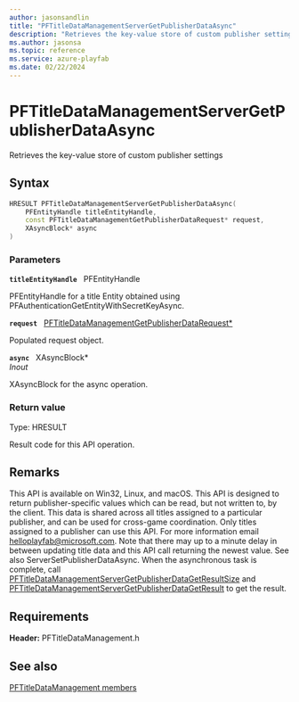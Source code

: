 ```yaml
---
author: jasonsandlin
title: "PFTitleDataManagementServerGetPublisherDataAsync"
description: "Retrieves the key-value store of custom publisher settings"
ms.author: jasonsa
ms.topic: reference
ms.service: azure-playfab
ms.date: 02/22/2024
---
```


# PFTitleDataManagementServerGetPublisherDataAsync  

Retrieves the key-value store of custom publisher settings  

## Syntax  
  
```cpp
HRESULT PFTitleDataManagementServerGetPublisherDataAsync(  
    PFEntityHandle titleEntityHandle,  
    const PFTitleDataManagementGetPublisherDataRequest* request,  
    XAsyncBlock* async  
)  
```  
  
### Parameters  
  
**`titleEntityHandle`** &nbsp; PFEntityHandle  
  
PFEntityHandle for a title Entity obtained using PFAuthenticationGetEntityWithSecretKeyAsync.  
  
**`request`** &nbsp; [PFTitleDataManagementGetPublisherDataRequest*](../../pftitledatamanagementtypes/structs/pftitledatamanagementgetpublisherdatarequest.md)  
  
Populated request object.  
  
**`async`** &nbsp; XAsyncBlock*  
*_Inout_*  
  
XAsyncBlock for the async operation.  
  
  
### Return value
Type: HRESULT
  
Result code for this API operation.
  
## Remarks  
  
This API is available on Win32, Linux, and macOS. This API is designed to return publisher-specific values which can be read, but not written to, by the client. This data is shared across all titles assigned to a particular publisher, and can be used for cross-game coordination. Only titles assigned to a publisher can use this API. For more information email helloplayfab@microsoft.com. Note that there may up to a minute delay in between updating title data and this API call returning the newest value. See also ServerSetPublisherDataAsync. When the asynchronous task is complete, call [PFTitleDataManagementServerGetPublisherDataGetResultSize](pftitledatamanagementservergetpublisherdatagetresultsize.md) and [PFTitleDataManagementServerGetPublisherDataGetResult](pftitledatamanagementservergetpublisherdatagetresult.md) to get the result.
  
## Requirements  
  
**Header:** PFTitleDataManagement.h
  
## See also  
[PFTitleDataManagement members](../pftitledatamanagement_members.md)  

  
  
